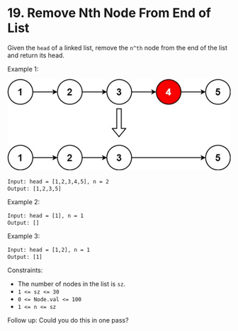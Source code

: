 # 19. Remove Nth Node From End of List

Given the `head` of a linked list, remove the `n^th` node from the end of the list and return its head.

Example 1:

![img.png](img.png)

```
Input: head = [1,2,3,4,5], n = 2
Output: [1,2,3,5]
```

Example 2:

```
Input: head = [1], n = 1
Output: []
```

Example 3:

```
Input: head = [1,2], n = 1
Output: [1]
```

Constraints:

- The number of nodes in the list is `sz`.
- `1 <= sz <= 30`
- `0 <= Node.val <= 100`
- `1 <= n <= sz`


Follow up: Could you do this in one pass?
